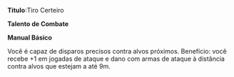 **Titulo**:Tiro Certeiro

**Talento de Combate**

**Manual Básico**

 Você é capaz de disparos precisos contra alvos próximos. Benefício: você recebe +1 em jogadas de ataque e dano com armas de ataque à distância contra alvos que estejam a até 9m.